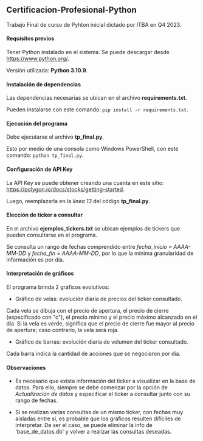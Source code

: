 ## Certificacion-Profesional-Python

Trabajo Final de curso de Pyhton inicial dictado por ITBA en Q4 2023.

#### Requisitos previos

Tener Python instalado en el sistema. Se puede descargar desde <https://www.python.org/>.

Versión utilizada: **Python 3.10.9**.

#### Instalación de dependencias

Las dependencias necesarias se ubican en el archivo **requirements.txt**.

Pueden instalarse con este comando: `pip install -r requirements.txt`.

#### Ejecución del programa

Debe ejecutarse el archivo **tp_final.py**.

Esto por medio de una consola como Windows PowerShell, con este comando: `python tp_final.py`.

#### Configuración de API Key

La API Key se puede obtener creando una cuenta en este sitio: <https://polygon.io/docs/stocks/getting-started>. 

Luego, reemplazarla en la *línea 13* del código **tp_final.py**. 

#### Elección de ticker a consultar

En el archivo **ejemplos_tickers.txt** se ubican ejemplos de tickers que pueden consultarse en el programa. 

Se consulta un rango de fechas comprendido entre *fecha_inicio = AAAA-MM-DD* y *fecha_fin = AAAA-MM-DD*, por lo que la mínima granularidad de información es por día. 

#### Interpretación de gráficos

El programa brinda 2 gráficos evolutivos:

* Gráfico de velas: evolución diaria de precios del ticker consultado. 

Cada vela se dibuja con el precio de apertura, el precio de cierre (especificado con "c"), el precio mínimo y el precio máximo alcanzado en el día. Si la vela es verde, significa que el precio de cierre fue mayor al precio de apertura; caso contrario, la vela será roja. 

* Gráfico de barras: evolución diaria de volumen del ticker consultado.

Cada barra indica la cantidad de acciones que se negociaron por día.

#### Observaciones

* Es necesario que exista información del ticker a visualizar en la base de datos. Para ello, siempre se debe comenzar por la opción de *Actualización de datos* y especificar el ticker a consultar junto con su rango de fechas.

* Si se realizan varias consultas de un mismo ticker, con fechas muy aisladas entre sí, es probable que los gráficos resulten difíciles de interpretar. De ser el caso, se puede eliminar la info de 'base_de_datos.db' y volver a realizar las consultas deseadas.